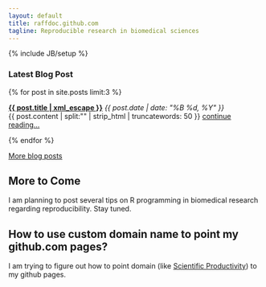 ```yaml
---
layout: default
title: raffdoc.github.com
tagline: Reproducible research in biomedical sciences
---
```

{% include JB/setup %}
### Latest Blog Post ###
{% for post in site.posts limit:3 %}
  <p>
    <strong><a href="{{ post.url }}">{{ post.title | xml_escape }}</a></strong>
    <span>
    	<em><time datetime="{{ post.date | date: "%Y-%m-%d" }}">
    		{{ post.date | date: "%B %d, %Y" }}
    	</time></em>
    </span>
  <br />{{ post.content | split:"<!--more-->" | strip_html | truncatewords: 50 }} <a href="{{ post.url }}">continue reading...</a>
  </p>
{% endfor %}

[More blog posts](/blog.html)
    
## More to Come
I am planning to post several tips on R programming in biomedical research regarding reproducibility. 
Stay tuned.
## How to use custom domain name to point my github.com pages?
I am trying to figure out how to point domain (like [Scientific Productivity](www.scientificproductivity.com)) to my github pages.





